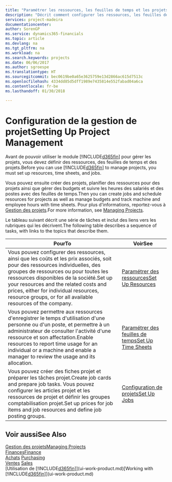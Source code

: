 ```yaml
---
title: "Paramétrer les ressources, les feuilles de temps et les projets| Microsoft Docs"
description: "Décrit comment configurer les ressources, les feuilles de temps et les projets pour la gestion des projets."
services: project-madeira
documentationcenter: 
author: SorenGP
ms.service: dynamics365-financials
ms.topic: article
ms.devlang: na
ms.tgt_pltfrm: na
ms.workload: na
ms.search.keywords: projects
ms.date: 06/06/2017
ms.author: sgroespe
ms.translationtype: HT
ms.sourcegitcommit: bec0619be0a65e3625759e13d2866ac615d7513c
ms.openlocfilehash: 4334dd85d5dff1989e7435814e552fabad04a6ca
ms.contentlocale: fr-be
ms.lasthandoff: 01/30/2018

---
```

# <a name="setting-up-project-management"></a><span data-ttu-id="1b390-103">Configuration de la gestion de projet</span><span class="sxs-lookup"><span data-stu-id="1b390-103">Setting Up Project Management</span></span>
<span data-ttu-id="1b390-104">Avant de pouvoir utiliser le module [!INCLUDE[d365fin](includes/d365fin_md.md)] pour gérer les projets, vous devez définir des ressources, des feuilles de temps et des projets.</span><span class="sxs-lookup"><span data-stu-id="1b390-104">Before you can use [!INCLUDE[d365fin](includes/d365fin_md.md)] to manage projects, you must set up resources, time sheets, and jobs.</span></span>

<span data-ttu-id="1b390-105">Vous pouvez ensuite créer des projets, planifier des ressources pour des projets ainsi que gérer des budgets et suivre les heures des salariés et des postes avec des feuilles de temps.</span><span class="sxs-lookup"><span data-stu-id="1b390-105">Then you can create jobs and schedule resources for projects as well as manage budgets and track machine and employee hours with time sheets.</span></span> <span data-ttu-id="1b390-106">Pour plus d'informations, reportez-vous à [Gestion des projets](projects-manage-projects.md).</span><span class="sxs-lookup"><span data-stu-id="1b390-106">For more information, see [Managing Projects](projects-manage-projects.md).</span></span>  

<span data-ttu-id="1b390-107">Le tableau suivant décrit une série de tâches et inclut des liens vers les rubriques qui les décrivent.</span><span class="sxs-lookup"><span data-stu-id="1b390-107">The following table describes a sequence of tasks, with links to the topics that describe them.</span></span>

| <span data-ttu-id="1b390-108">Pour</span><span class="sxs-lookup"><span data-stu-id="1b390-108">To</span></span> | <span data-ttu-id="1b390-109">Voir</span><span class="sxs-lookup"><span data-stu-id="1b390-109">See</span></span> |
| --- | --- |
| <span data-ttu-id="1b390-110">Vous pouvez configurer des ressources, ainsi que les coûts et les prix associés, soit pour des ressources individuelles, des groupes de ressources ou pour toutes les ressources disponibles de la société.</span><span class="sxs-lookup"><span data-stu-id="1b390-110">Set up your resources and the related costs and prices, either for individual resources, resource groups, or for all available resources of the company.</span></span> |[<span data-ttu-id="1b390-111">Paramétrer des ressources</span><span class="sxs-lookup"><span data-stu-id="1b390-111">Set Up Resources</span></span>](projects-how-setup-resources.md) |
| <span data-ttu-id="1b390-112">Vous pouvez permettre aux ressources d'enregistrer le temps d'utilisation d'une personne ou d'un poste, et permettre à un administrateur de consulter l'activité d'une ressource et son affectation.</span><span class="sxs-lookup"><span data-stu-id="1b390-112">Enable resources to report time usage for an individual or a machine and enable a manager to review the usage and its allocation.</span></span> |[<span data-ttu-id="1b390-113">Paramétrer des feuilles de temps</span><span class="sxs-lookup"><span data-stu-id="1b390-113">Set Up Time Sheets</span></span>](projects-how-setup-time-sheets.md) |
| <span data-ttu-id="1b390-114">Vous pouvez créer des fiches projet et préparer les tâches projet.</span><span class="sxs-lookup"><span data-stu-id="1b390-114">Create job cards and prepare job tasks.</span></span> <span data-ttu-id="1b390-115">Vous pouvez configurer les articles projet et les ressources de projet et définir les groupes comptabilisation projet.</span><span class="sxs-lookup"><span data-stu-id="1b390-115">Set up prices for job items and job resources and define job posting groups.</span></span> |[<span data-ttu-id="1b390-116">Configuration de projets</span><span class="sxs-lookup"><span data-stu-id="1b390-116">Set Up Jobs</span></span>](projects-how-setup-jobs.md) |

## <a name="see-also"></a><span data-ttu-id="1b390-117">Voir aussi</span><span class="sxs-lookup"><span data-stu-id="1b390-117">See Also</span></span>
[<span data-ttu-id="1b390-118">Gestion des projets</span><span class="sxs-lookup"><span data-stu-id="1b390-118">Managing Projects</span></span>](projects-manage-projects.md)  
[<span data-ttu-id="1b390-119">Finances</span><span class="sxs-lookup"><span data-stu-id="1b390-119">Finance</span></span>](finance.md)  
<span data-ttu-id="1b390-120">[Achats](purchasing-manage-purchasing.md)       </span><span class="sxs-lookup"><span data-stu-id="1b390-120">[Purchasing](purchasing-manage-purchasing.md)       </span></span>  
<span data-ttu-id="1b390-121">[Ventes](sales-manage-sales.md)   </span><span class="sxs-lookup"><span data-stu-id="1b390-121">[Sales](sales-manage-sales.md)   </span></span>  
<span data-ttu-id="1b390-122">[Utilisation de [!INCLUDE[d365fin](includes/d365fin_md.md)]](ui-work-product.md)</span><span class="sxs-lookup"><span data-stu-id="1b390-122">[Working with [!INCLUDE[d365fin](includes/d365fin_md.md)]](ui-work-product.md)</span></span>  

